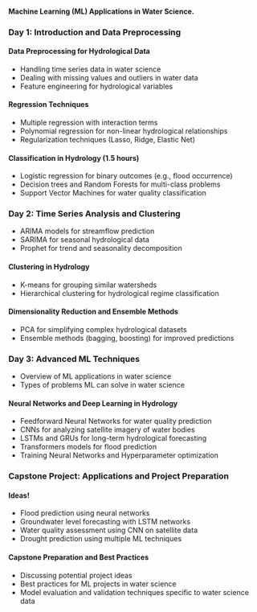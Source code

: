 #### Machine Learning (ML) Applications in Water Science.

### Day 1: Introduction and Data Preprocessing


#### Data Preprocessing for Hydrological Data 

- Handling time series data in water science
- Dealing with missing values and outliers in water data
- Feature engineering for hydrological variables


#### Regression Techniques 

- Multiple regression with interaction terms
- Polynomial regression for non-linear hydrological relationships
- Regularization techniques (Lasso, Ridge, Elastic Net)

#### Classification in Hydrology (1.5 hours)

- Logistic regression for binary outcomes (e.g., flood occurrence)
- Decision trees and Random Forests for multi-class problems
- Support Vector Machines for water quality classification


### Day 2: Time Series Analysis and Clustering

- ARIMA models for streamflow prediction
- SARIMA for seasonal hydrological data
- Prophet for trend and seasonality decomposition


#### Clustering in Hydrology

- K-means for grouping similar watersheds
- Hierarchical clustering for hydrological regime classification


#### Dimensionality Reduction and Ensemble Methods

- PCA for simplifying complex hydrological datasets
- Ensemble methods (bagging, boosting) for improved predictions


### Day 3: Advanced ML Techniques

- Overview of ML applications in water science
- Types of problems ML can solve in water science

#### Neural Networks and Deep Learning in Hydrology

- Feedforward Neural Networks for water quality prediction
- CNNs for analyzing satellite imagery of water bodies
- LSTMs and GRUs for long-term hydrological forecasting
- Transformers models for flood prediction
- Training Neural Networks and Hyperparameter optimization
  

### Capstone Project: Applications and Project Preparation

#### Ideas!
- Flood prediction using neural networks
- Groundwater level forecasting with LSTM networks
- Water quality assessment using CNN on satellite data
- Drought prediction using multiple ML techniques


#### Capstone Preparation and Best Practices
- Discussing potential project ideas
- Best practices for ML projects in water science
- Model evaluation and validation techniques specific to water science data
